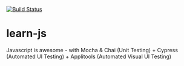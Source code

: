 [![Build Status](https://travis-ci.com/harmiksardar/learn-js.svg?branch=master)](https://travis-ci.com/harmiksardar/learn-js)

# learn-js

Javascript is awesome - with Mocha & Chai (Unit Testing) + Cypress (Automated UI Testing) + Applitools (Automated Visual UI Testing)
